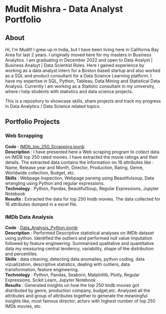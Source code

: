 # Mudit Mishra - Data Analyst Portfolio

## About
Hi, I'm Mudit! I grew up in India, but I have been living here in California Bay Area for last 2 years. I originally moved here for my masters in Business Analytics.
I am graduating in December 2022 and open to Data Analyst | Business Analsyt | Data Scientist Roles. Here I gained experience by working as a data analyst intern for a Boston based startup and also worked as a SQL and product consultant for a Data Science Learning platform. I have my expertise in SQL, Python, Tableau, Data Mining and Statistical Data Analysis. Currently i am working as a Statistic consultant in my university, where i help students with statistics and data science projects.

This is a repository to showcase skills, share projects and track my progress in Data Analytics / Data Science related topics.

## Portfolio Projects

### Web Scrapping 
**Code** : [IMDb_top_250_Scrapping.ipynb](https://github.com/Mudit0311/Web-Scrapping-Python/blob/main/WEBSCRAPPING_IMDB_top_250.ipynb)<br />
**Description** : I have presented here a Web scraping program to collect data on IMDB top 250 rated movies. I have extracted the movie ratings and their details. The extracted data contains the information on 16 attributes like : Name, Release year and Month, Director, Production, Rating, Genre, Worldwide collection, Budget, etc.<br />
**Skills** : Webpage Inspection, Webpage parsing using Beautifulsoup, Data wrangling using Python and regular expressions.<br />
**Technology** : Python, Pandas, BeautifulSoup, Regular Expressions, Jupyter Notebook<br />
**Results** : Extracted the data for top 250 Imdb movies. The data collected for 16 attributes dumped in a excel file.<br />

### IMDb Data Analysis  
**Code** : [Data_Analysis_Python.ipynb](https://github.com/Mudit0311/Data-Analysis-Using-Python/blob/main/IMDB_DATA_ANALYSIS_PYTHON.ipynb)<br />
**Description** : Performed Descriptive statistical analyses on IMDb dataset using python. Identified the outliers and performed null value imputation followed by                         feature engineering. Summarized qualitative and quantitative data my measuring central tendency, variability, shape of the distribution and                               percentiles.<br />
**Skills** : data cleaning, detecting data anomalies, python coding, data vizualization, descriptive statistics, dealing with outliers, data transformation, feature                  engineering.<br />
**Technology** : Python, Pandas, Seaborn, Matplotlib, Plotly, Regular Expressions, Scikit Learn, Jupyter Notebook<br />
**Results** : Generated insights on how the top 250 Imdb movies got distributed by genre, production company, budget,etc. Analyzed all the attributes and group of                     attributes together to generate the meaningful insights like, most famous director, actors with highest number of top 250 IMDb movies, etc.<br />
